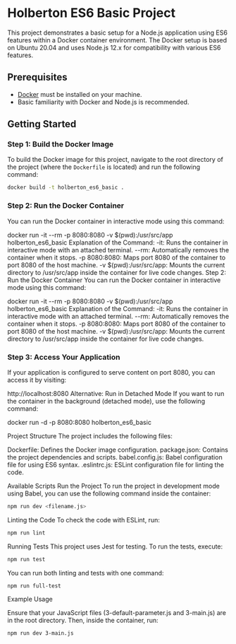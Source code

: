# Holberton ES6 Basic Project

This project demonstrates a basic setup for a Node.js application using ES6 features within a Docker container environment. The Docker setup is based on Ubuntu 20.04 and uses Node.js 12.x for compatibility with various ES6 features.

## Prerequisites

- [Docker](https://docs.docker.com/get-docker/) must be installed on your machine.
- Basic familiarity with Docker and Node.js is recommended.

## Getting Started

### Step 1: Build the Docker Image

To build the Docker image for this project, navigate to the root directory of the project (where the `Dockerfile` is located) and run the following command:

```bash
docker build -t holberton_es6_basic .
```

### Step 2: Run the Docker Container

You can run the Docker container in interactive mode using this command:

docker run -it --rm -p 8080:8080 -v $(pwd):/usr/src/app holberton_es6_basic
Explanation of the Command:
-it: Runs the container in interactive mode with an attached terminal.
--rm: Automatically removes the container when it stops.
-p 8080:8080: Maps port 8080 of the container to port 8080 of the host machine.
-v $(pwd):/usr/src/app: Mounts the current directory to /usr/src/app inside the container for live code changes.
Step 2: Run the Docker Container
You can run the Docker container in interactive mode using this command:

docker run -it --rm -p 8080:8080 -v $(pwd):/usr/src/app holberton_es6_basic
Explanation of the Command:
-it: Runs the container in interactive mode with an attached terminal.
--rm: Automatically removes the container when it stops.
-p 8080:8080: Maps port 8080 of the container to port 8080 of the host machine.
-v $(pwd):/usr/src/app: Mounts the current directory to /usr/src/app inside the container for live code changes.

### Step 3: Access Your Application

If your application is configured to serve content on port 8080, you can access it by visiting:

http://localhost:8080
Alternative: Run in Detached Mode
If you want to run the container in the background (detached mode), use the following command:

docker run -d -p 8080:8080 holberton_es6_basic

Project Structure
The project includes the following files:

Dockerfile: Defines the Docker image configuration.
package.json: Contains the project dependencies and scripts.
babel.config.js: Babel configuration file for using ES6 syntax.
.eslintrc.js: ESLint configuration file for linting the code.

Available Scripts
Run the Project
To run the project in development mode using Babel, you can use the following command inside the container:

```bash
npm run dev <filename.js>
```

Linting the Code
To check the code with ESLint, run:

```bash
npm run lint
```

Running Tests
This project uses Jest for testing. To run the tests, execute:

```bash
npm run test
```

You can run both linting and tests with one command:

```bash
npm run full-test
```

Example Usage

Ensure that your JavaScript files (3-default-parameter.js and 3-main.js) are in the root directory. Then, inside the container, run:

```bash
npm run dev 3-main.js
```
